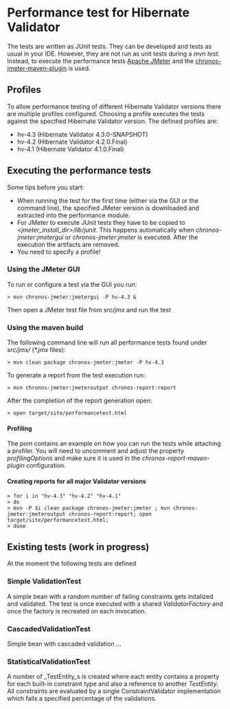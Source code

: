 # Performance test for Hibernate Validator

The tests are written as JUnit tests. They can be developed and tests as usual in your IDE. However, they are not
run as unit tests during a _mvn test_. Instead, to execute the performance tests [Apache JMeter](http://jmeter.apache.org/)
and the [chronos-jmeter-maven-plugin](http://mojo.codehaus.org/chronos/chronos-jmeter-maven-plugin) is used.

## Profiles

To allow performance testing of different Hibernate Validator versions there are multiple profiles configured.
Choosing a profile executes the tests against the specified Hibernate Validator version. The defined profiles are:

* hv-4.3 (Hibernate Validator 4.3.0-SNAPSHOT)
* hv-4.2 (Hibernate Validator 4.2.0.Final)
* hv-4.1 (Hibernate Validator 4.1.0.Final)

## Executing the performance tests

Some tips before you start:

* When running the test for the first time (either via the GUI or the command line), the specified JMeter version is
downloaded and extracted into the performance module.
* For JMeter to execute JUnit tests they have to be copied to _\<jmeter_install_dir\>/lib/junit_. This happens automatically
  when _chronos-jmeter:jmetergui_ or _chronos-jmeter:jmeter_ is executed. After the execution the artifacts are removed.
* You need to specify a profile!

### Using the JMeter GUI

To run or configure a test via the GUI you run:

    > mvn chronos-jmeter:jmetergui -P hv-4.3 &

Then open a JMeter test file from _src/jmx_ and run the test

### Using the maven build

The following command line will run all performance tests found under _src/jmx/_  (_*.jmx_ files):

    > mvn clean package chronos-jmeter:jmeter -P hv-4.3

To generate a report from the test execution run:

    > mvn chronos-jmeter:jmeteroutput chronos-report:report

After the completion of the report generation open:

    > open target/site/performancetest.html

#### Profiling

The pom contains an example on how you can run the tests while attaching a profiler. You will need to uncomment and
adjust the property _profilingOptions_ and make sure it is used in the _chronos-report-maven-plugin_ configuration.

#### Creating reports for all major Validator versions

    > for i in "hv-4.3" "hv-4.2" "hv-4.1"
    > do
    > mvn -P $i clean package chronos-jmeter:jmeter ; mvn chronos-jmeter:jmeteroutput chronos-report:report; open target/site/performancetest.html;
    > done

## Existing tests (work in progress)

At the moment the following tests are defined

### Simple ValidationTest

A simple bean with a random number of failing constraints gets initalized and validated. The test is once executed with
a shared _ValidatorFactory_ and once the factory is recreated on each invocation.

### CascadedValidationTest

Simple bean with cascaded validation ...

### StatisticalValidationTest

A number of _TestEntity_s is created where each entity contains a property for each built-in constraint type and also a reference
to another _TestEntity_. All constraints are evaluated by a single ConstraintValidator implementation which fails a specified
percentage of the validations.



